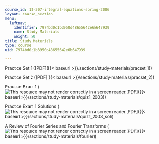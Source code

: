 ```yaml
---
course_id: 18-307-integral-equations-spring-2006
layout: course_section
menu:
  leftnav:
    identifier: 7974bd0c1b3950d48655642e6b647939
    name: Study Materials
    weight: 50
title: Study Materials
type: course
uid: 7974bd0c1b3950d48655642e6b647939

---
```


Practice Set 1 ([PDF]({{< baseurl >}}/sections/study-materials/pracset_1))

Practice Set 2 ([PDF]({{< baseurl >}}/sections/study-materials/pracset_2))

Practice Exam 1 (![This resource may not render correctly in a screen reader.](/images/inacessible.gif)[PDF]({{< baseurl >}}/sections/study-materials/quiz1_2003))

Practice Exam 1 Solutions (![This resource may not render correctly in a screen reader.](/images/inacessible.gif)[PDF]({{< baseurl >}}/sections/study-materials/quiz1_2003_sol))

A Review of Fourier Series and Fourier Transforms (![This resource may not render correctly in a screen reader.](/images/inacessible.gif)[PDF]({{< baseurl >}}/sections/study-materials/fourier))